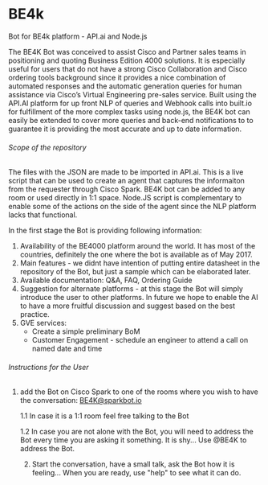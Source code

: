 # BE4k
Bot for BE4k platform - API.ai and Node.js

The BE4K Bot was conceived to assist Cisco and Partner sales teams in positioning and quoting Business Edition 4000 solutions. It is especially useful for users that do not have a strong Cisco Collaboration and Cisco ordering tools background since it provides a nice combination of automated responses and the automatic generation queries for human assistance via Cisco’s Virtual Engineering pre-sales service.
Built using the API.AI platform for up front NLP of queries and Webhook calls into built.io for fulfillment of the more complex tasks using node.js, the BE4K bot can easily be extended to cover more queries and back-end notifications to to guarantee it is providing the most accurate and up to date information.

###### Scope of the repository #######

The files with the JSON are made to be imported in API.ai. This is a live script that can be used to create an agent that captures the informaiton from the requester through Cisco Spark. BE4K bot can be added to any room or used directly in 1:1 space. 
Node.JS script is complementary to enable some of the actions on the side of the agent since the NLP platform lacks that functional.

In the first stage the Bot is providing following information:
1. Availability of the BE4000 platform around the world. It has most of the countries, definitely the one where the bot is available as of May 2017. 
2. Main features - we didnt have intention of putting entire datasheet in the repository of the Bot, but just a sample which can be elaborated later. 
3. Available documentation: Q&A, FAQ, Ordering Guide
4. Suggestion for alternate platforms - at this stage the Bot will simply introduce the user to other platforms. In future we hope to enable the AI to have a more fruitful discussion and suggest based on the best practice. 
5. GVE services: 
    - Create a simple preliminary BoM
    - Customer Engagement - schedule an engineer to attend a call on named date and time
    
###### Instructions for the User ######
1. add the Bot on Cisco Spark to one of the rooms where you wish to have the conversation:  BE4K@sparkbot.io

    1.1 In case it is a 1:1 room feel free talking to the Bot
    
    1.2 In case you are not alone with the Bot, you will need to address the Bot every time you are asking it something. It         is shy... Use @BE4K to address the Bot.
    
    2. Start the conversation, have a small talk, ask the Bot how it is feeling... When you are ready, use "help" to see            what it can do.
    
    
